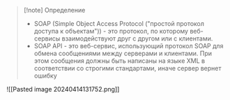 > [!note] Определение
> - SOAP (Simple Object Access Protocol ("простой протокол доступа к объектам")) - это протокол, по которому веб-сервисы взаимодействуют друг с другом или с клиентами.
> - SOAP API - это веб-сервис, использующий протокол SOAP для обмена сообщениями между серверами и клиентами. При этом сообщения должны быть написаны на языке XML в соответствии со строгими стандартами, иначе сервер вернет ошибку

![[Pasted image 20240414131752.png]] <br>
